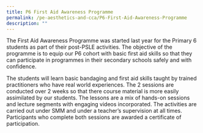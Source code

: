 ```yaml
---
title: P6 First Aid Awareness Programme
permalink: /pe-aesthetics-and-cca/P6-First-Aid-Awareness-Programme
description: ""
---
```

The First Aid Awareness Programme was started last year for the Primary 6 students as part of their post-PSLE activities. The objective of the programme is to equip our P6 cohort with basic first aid skills so that they can participate in programmes in their secondary schools safely and with confidence.

The students will learn basic bandaging and first aid skills taught by trained practitioners who have real world experiences. The 2 sessions are conducted over 2 weeks so that there course material is more easily assimilated by our students. The lessons are a mix of hands-on sessions and lecture segments with engaging videos incorporated. The activities are carried out under SMM and under a teacher’s supervision at all times. Participants who complete both sessions are awarded a certificate of participation.